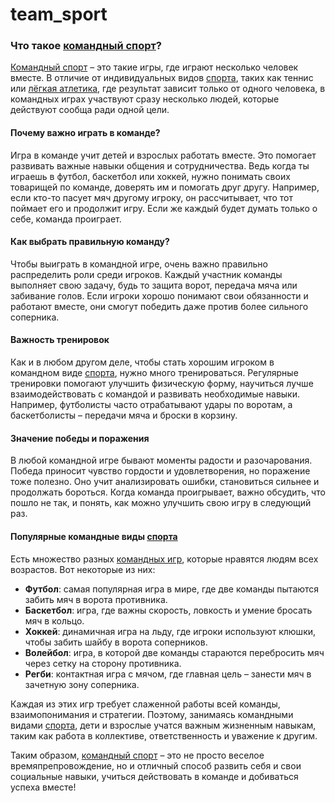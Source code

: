 # team_sport

### Что такое [командный спорт](./team_sport.md)?

[Командный спорт](./team_sport.md) – это такие игры, где играют несколько человек вместе. В отличие от индивидуальных видов [спорта](./sport.md), таких как теннис или [лёгкая атлетика](./athletics.md), где результат зависит только от одного человека, в командных играх участвуют сразу несколько людей, которые действуют сообща ради одной цели.

#### Почему важно играть в команде?

Игра в команде учит детей и взрослых работать вместе. Это помогает развивать важные навыки общения и сотрудничества. Ведь когда ты играешь в футбол, баскетбол или хоккей, нужно понимать своих товарищей по команде, доверять им и помогать друг другу. Например, если кто-то пасует мяч другому игроку, он рассчитывает, что тот поймает его и продолжит игру. Если же каждый будет думать только о себе, команда проиграет.

#### Как выбрать правильную команду?

Чтобы выиграть в командной игре, очень важно правильно распределить роли среди игроков. Каждый участник команды выполняет свою задачу, будь то защита ворот, передача мяча или забивание голов. Если игроки хорошо понимают свои обязанности и работают вместе, они смогут победить даже против более сильного соперника.

#### Важность тренировок

Как и в любом другом деле, чтобы стать хорошим игроком в командном виде [спорта](./sport.md), нужно много тренироваться. Регулярные тренировки помогают улучшить физическую форму, научиться лучше взаимодействовать с командой и развивать необходимые навыки. Например, футболисты часто отрабатывают удары по воротам, а баскетболисты – передачи мяча и броски в корзину.

#### Значение победы и поражения

В любой командной игре бывают моменты радости и разочарования. Победа приносит чувство гордости и удовлетворения, но поражение тоже полезно. Оно учит анализировать ошибки, становиться сильнее и продолжать бороться. Когда команда проигрывает, важно обсудить, что пошло не так, и понять, как можно улучшить свою игру в следующий раз.

#### Популярные командные виды [спорта](./sport.md)

Есть множество разных [командных игр](./ball_game.md), которые нравятся людям всех возрастов. Вот некоторые из них:

- **Футбол**: самая популярная игра в мире, где две команды пытаются забить мяч в ворота противника.
- **Баскетбол**: игра, где важны скорость, ловкость и умение бросать мяч в кольцо.
- **Хоккей**: динамичная игра на льду, где игроки используют клюшки, чтобы забить шайбу в ворота соперников.
- **Волейбол**: игра, в которой две команды стараются перебросить мяч через сетку на сторону противника.
- **Регби**: контактная игра с мячом, где главная цель – занести мяч в зачетную зону соперника.

Каждая из этих игр требует слаженной работы всей команды, взаимопонимания и стратегии. Поэтому, занимаясь командными видами [спорта](./sport.md), дети и взрослые учатся важным жизненным навыкам, таким как работа в коллективе, ответственность и уважение к другим.

Таким образом, [командный спорт](./team_sport.md) – это не просто веселое времяпрепровождение, но и отличный способ развить себя и свои социальные навыки, учиться действовать в команде и добиваться успеха вместе!